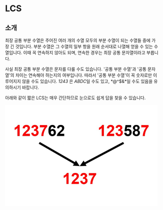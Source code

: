 # LCS

## 소개

최장 공통 부분 수열은 주어진 여러 개의 수열 모두의 부분 수열이 되는 수열들 중에 가장 긴 것입니다. 부분 수열은 그 수열의 일부 항을 원래 순서대로 나열해 얻을 수 있는 수열입니다. 이때 꼭 연속하지 않아도 되며, 연속한 경우는 최장 공통 문자열이라고 부릅니다.

사실 최장 공통 부분 수열은 문자를 다룰 수도 있습니다. '공통 부분 수열'과 '공통 문자열'의 차이는 연속해야 하는지의 여부입니다. 따라서 '공통 부분 수열'이 꼭 숫자로만 이루어지지 않을 수도 있습니다. *1243* 은 *ABDC*일 수도 있고, *@^$&*일 수도 있음을 유의하시기 바랍니다.

아래와 같이 짧은 LCS는 매우 간단하므로 눈으로도 쉽게 답을 찾을 수 있습니다.

<img src="./LCS1.JPG" width = 500 >






